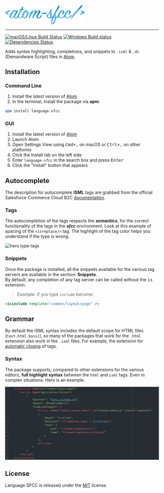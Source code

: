 <img
    width="260px"
    src="https://raw.githubusercontent.com/matteobertoldo/language-sfcc/assets/ui/atom-sfcc.svg?sanitize=true"
    alt="Atom SFCC"
/>

<hr />

[![macOS/Linux Build Status](https://travis-ci.org/matteobertoldo/language-sfcc.svg?branch=master)](https://travis-ci.org/matteobertoldo/language-sfcc) [![Windows Build status](https://ci.appveyor.com/api/projects/status/bxsl40wyjcuxaa2g?svg=true)](https://ci.appveyor.com/project/matteobertoldo/language-sfcc) [![Dependencies Status](https://david-dm.org/matteobertoldo/language-sfcc/status.svg)](https://david-dm.org/matteobertoldo/language-sfcc)

Adds syntax highlighting, completions, and snippets to `.isml` &amp; `.ds` (Demandware Script) files in [Atom](https://atom.io).

## Installation

### Command Line

1.  Install the latest version of [Atom](https://atom.io)
2.  In the terminal, install the package via **apm**:

```sh
apm install language-sfcc
```

### GUI

1.  Install the latest version of [Atom](https://atom.io)
2.  Launch Atom
3.  Open Settings View using <kbd>Cmd+,</kbd> on macOS or <kbd>Ctrl+,</kbd> on other platforms
4.  Click the Install tab on the left side
5.  Enter `language-sfcc` in the search box and press <kbd>Enter</kbd>
6.  Click the "Install" button that appears

## Autocomplete

The description for autocomplete **ISML** tags are grabbed from the official Salesforce Commerce Cloud B2C [documentation](https://documentation.b2c.commercecloud.salesforce.com/DOC2/topic/com.demandware.dochelp/ISML/ISML.html).

### Tags

The autocompletion of the tags respects the _**semantics**_, for the correct functionality of the tags in the _**sfcc**_ environment.
Look at this example of spacing of the `<isreplace/>` tag. The highlight of the tag color helps you understand if the type is wrong.

<img
    width="420px"
    src="https://raw.githubusercontent.com/matteobertoldo/language-sfcc/assets/ui/hero-type__tag.gif"
    alt="hero type tags"
/>

### Snippets

Once the package is installed, all the snippets available for the various tag servers are available in the section: **Snippets**. <br /> By default, any completion of any tag server can be called without the <kbd>is</kbd> extension.

> _Example_: if you type `include` become:

```html
<isinclude template="common/layout/page" />
```

## Grammar

By default the ISML syntax includes the default scope for HTML files (`text.html.basic`), so many of the packages that work for the `.html` extension also work in the `.isml` files. For example, the extension for [automatic closing](https://atom.io/packages/autoclose-html-plus) of tags.

### Syntax

The package supports, compared to other extensions for the various editors, **full highlight syntax** between the `html` and `isml` tags. Even in complex situations. Here is an example.

<img
    width="672px"
    src="https://raw.githubusercontent.com/matteobertoldo/language-sfcc/assets/ui/hero-ld%2Bjson__loop.png"
    alt="hero ld+json"
/>

## License

Language SFCC is released under the [MIT](https://github.com/matteobertoldo/language-sfcc/blob/master/LICENSE) license.
